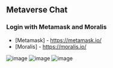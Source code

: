 ## Metaverse Chat
### Login with Metamask and Moralis

- [Metamask] - https://metamask.io/
- [Moralis] - https://moralis.io/

![image](https://user-images.githubusercontent.com/20363204/149862780-504e2e0e-e10d-45a4-8f72-43cf1321aa57.png)
![image](https://user-images.githubusercontent.com/20363204/149862808-cafe98ae-9ce8-4f88-bdbb-0f16ea6b853e.png)
![image](https://user-images.githubusercontent.com/20363204/149862864-d562f617-8836-4bd3-a4b9-1c7732266134.png)

